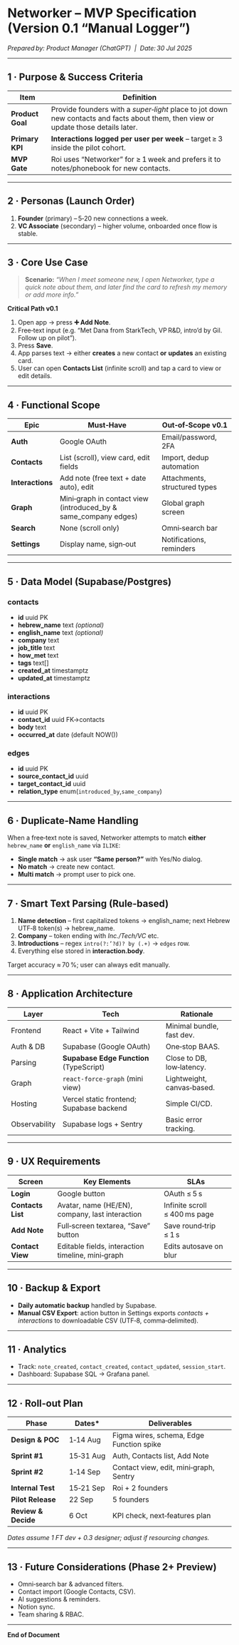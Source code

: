 # Networker – MVP Specification (Version 0.1 “Manual Logger”)
*Prepared by: Product Manager (ChatGPT)  |  Date: 30 Jul 2025*

---

## 1 · Purpose & Success Criteria
| Item | Definition |
|------|-----------|
| **Product Goal** | Provide founders with a *super‑light* place to jot down new contacts and facts about them, then view or update those details later. |
| **Primary KPI** | **Interactions logged per user per week** – target ≥ 3 inside the pilot cohort. |
| **MVP Gate** | Roi uses “Networker” for ≥ 1 week and prefers it to notes/phonebook for new contacts. |

---

## 2 · Personas (Launch Order)
1. **Founder** (primary) – 5‑20 new connections a week.
2. **VC Associate** (secondary) – higher volume, onboarded once flow is stable.

---

## 3 · Core Use Case
> **Scenario:** *“When I meet someone new, I open Networker, type a quick note about them, and later find the card to refresh my memory or add more info.”*

**Critical Path v0.1**
1. Open app → press **➕ Add Note**.
2. Free‑text input (e.g. “Met Dana from StarkTech, VP R&D, intro’d by Gil. Follow up on pilot”).
3. Press **Save**.
4. App parses text → either **creates** a new contact **or** **updates** an existing card.
5. User can open **Contacts List** (infinite scroll) and tap a card to view or edit details.

---

## 4 · Functional Scope
| Epic | Must‑Have | Out‑of‑Scope v0.1 |
|------|-----------|-------------------|
| **Auth** | Google OAuth | Email/password, 2FA |
| **Contacts** | List (scroll), view card, edit fields | Import, dedup automation |
| **Interactions** | Add note (free text + date auto), edit | Attachments, structured types |
| **Graph** | Mini‑graph in contact view (introduced_by & same_company edges) | Global graph screen |
| **Search** | None (scroll only) | Omni‑search bar |
| **Settings** | Display name, sign‑out | Notifications, reminders |

---

## 5 · Data Model (Supabase/Postgres)
### contacts
- **id** uuid PK
- **hebrew_name** text  *(optional)*
- **english_name** text *(optional)*
- **company** text
- **job_title** text
- **how_met** text
- **tags** text[]
- **created_at** timestamptz
- **updated_at** timestamptz

### interactions
- **id** uuid PK
- **contact_id** uuid FK→contacts
- **body** text
- **occurred_at** date (default NOW())

### edges
- **id** uuid PK
- **source_contact_id** uuid
- **target_contact_id** uuid
- **relation_type** enum(`introduced_by`,`same_company`)

---

## 6 · Duplicate‑Name Handling
When a free‑text note is saved, Networker attempts to match **either** `hebrew_name` **or** `english_name` via `ILIKE`:
* **Single match** → ask user **“Same person?”** with Yes/No dialog.
* **No match** → create new contact.
* **Multi match** → prompt user to pick one.

---

## 7 · Smart Text Parsing (Rule‑based)
1. **Name detection** – first capitalized tokens → english_name; next Hebrew UTF‑8 token(s) → hebrew_name.
2. **Company** – token ending with *Inc./Tech/VC* etc.
3. **Introductions** – regex `intro(?:’?d)? by (.+)` → `edges` row.
4. Everything else stored in **interaction.body**.

Target accuracy ≈ 70 %; user can always edit manually.

---

## 8 · Application Architecture
| Layer | Tech | Rationale |
|-------|------|-----------|
| Frontend | React + Vite + Tailwind | Minimal bundle, fast dev. |
| Auth & DB | Supabase (Google OAuth) | One‑stop BAAS. |
| Parsing | **Supabase Edge Function** (TypeScript) | Close to DB, low‑latency. |
| Graph | `react‑force‑graph` (mini view) | Lightweight, canvas‑based. |
| Hosting | Vercel static frontend; Supabase backend | Simple CI/CD. |
| Observability | Supabase logs + Sentry | Basic error tracking. |

---

## 9 · UX Requirements
| Screen | Key Elements | SLAs |
|--------|--------------|------|
| **Login** | Google button | OAuth ≤ 5 s |
| **Contacts List** | Avatar, name (HE/EN), company, last interaction | Infinite scroll ≤ 400 ms page |
| **Add Note** | Full‑screen textarea, “Save” button | Save round‑trip ≤ 1 s |
| **Contact View** | Editable fields, interaction timeline, mini‑graph | Edits autosave on blur |

---

## 10 · Backup & Export
- **Daily automatic backup** handled by Supabase.
- **Manual CSV Export**: action button in Settings exports *contacts + interactions* to downloadable CSV (UTF‑8, comma‑delimited).

---

## 11 · Analytics
- Track: `note_created`, `contact_created`, `contact_updated`, `session_start`.
- Dashboard: Supabase SQL → Grafana panel.

---

## 12 · Roll‑out Plan
| Phase | Dates* | Deliverables |
|-------|--------|-------------|
| **Design & POC** | 1‑14 Aug | Figma wires, schema, Edge Function spike |
| **Sprint #1** | 15‑31 Aug | Auth, Contacts list, Add Note |
| **Sprint #2** | 1‑14 Sep | Contact view, edit, mini‑graph, Sentry |
| **Internal Test** | 15‑21 Sep | Roi + 2 founders |
| **Pilot Release** | 22 Sep | 5 founders |
| **Review & Decide** | 6 Oct | KPI check, next‑features plan |

*Dates assume 1 FT dev + 0.3 designer; adjust if resourcing changes.*

---

## 13 · Future Considerations (Phase 2+ Preview)
- Omni‑search bar & advanced filters.
- Contact import (Google Contacts, CSV).
- AI suggestions & reminders.
- Notion sync.
- Team sharing & RBAC.

---

**End of Document**

